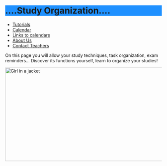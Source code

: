 <!DOCTYPE html>
<html>
<head>
<title>HELP PAGE </title>
</head>
<body>

<h1 style="background-color:DodgerBlue;">....Study Organization....</h1>
<ul>
  <li><a href="">Tutorials</a></li>
  <li><a href="">Calendar</a></li>
  <li><a href="">Links to calendars</a></li>
  <li><a href="">About Us</a></li>
  <li><a href="">Contact Teachers</a></li>
</ul>
<p style="">On this page you will allow your study techniques, task organization, exam reminders... Discover its functions yourself, learn to organize your studies!</p>

<img src="https://encrypted-tbn0.gstatic.com/images?q=tbn:ANd9GcSQPtq4hSbrpI7gXV3aMDP9nosrCsb1pMw85TVwLMYgixBsIl8ju0O08ajhkUPgP9d-Y5g&usqp=CAU" alt="Girl in a jacket" width="650" height="300">


</body>
</html>
